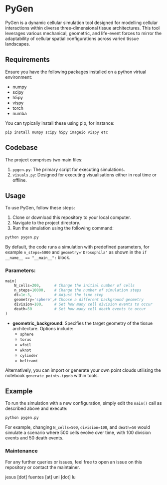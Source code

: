# PyGen

PyGen is a dynamic cellular simulation tool designed for modelling cellular interactions within diverse three-dimensional tissue architectures. This tool leverages various mechanical, geometric, and life-event forces to mirror the adaptability of cellular spatial configurations across varied tissue landscapes.

## Requirements

Ensure you have the following packages installed on a python virtual environment:

- numpy
- scipy
- h5py
- vispy
- torch
- numba

You can typically install these using pip, for instance:

`pip install numpy scipy h5py imageio vispy etc`


## Codebase

The project comprises two main files:

1. `pygen.py`: The primary script for executing simulations.
2. `visuals.py`: Designed for executing visualisations either in real time or offline.

## Usage

To use PyGen, follow these steps:

1. Clone or download this repository to your local computer.
2. Navigate to the project directory.
3. Run the simulation using the following command:

```python
python pygen.py
```

By default, the code runs a simulation with predefined parameters, for example `n_steps=5000` and `geometry='Drosophila'` as shown in the `if __name__ == "__main__":` block.

### Parameters:

```python
main(
    N_cells=200,      # Change the initial number of cells
    n_steps=10000,    # Change the number of simulation steps
    dt=1e-3,          # Adjust the time step
    geometry='sphere',# Choose a different background geometry
    division=100,     # Set how many cell division events to occur
    death=50          # Set how many cell death events to occur
)
```

- **geometric_background**: Specifies the target geometry of the tissue architecture. Options include:
    - `sphere`
    - `torus`
    - `wfoil`
    - `wknot`
    - `cylinder`
    - `beltrami`

Alternatively, you can import or generate your own point clouds utilising the notebook `generate_points.ipynb` within tools.

## Example

To run the simulation with a new configuration, simply edit the `main()` call as described above and execute:

```python
python pygen.py
```

For example, changing `N_cells=500`, `division=100`, and `death=50` would simulate a scenario where 500 cells evolve over time, with 100 division events and 50 death events.

### Maintenance

For any further queries or issues, feel free to open an issue on this repository or contact the maintainer.

jesus [dot] fuentes [at] uni [dot] lu



